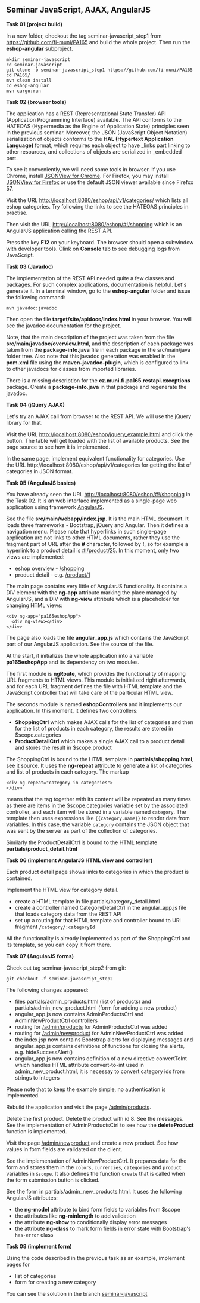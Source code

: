 ## Seminar JavaScript, AJAX, AngularJS

**Task 01 (project build)** 

In a new folder, checkout the tag seminar-javascript_step1 from https://github.com/fi-muni/PA165
and build the whole project. Then run the **eshop-angular** subproject. 
```
mkdir seminar-javascript
cd seminar-javascript
git clone -b seminar-javascript_step1 https://github.com/fi-muni/PA165
cd PA165/
mvn clean install
cd eshop-angular
mvn cargo:run
```

**Task 02 (browser tools)** 

The application has a REST (Representational State Transfer) API (Application Programming Interface) available. The API conforms to the HATEOAS (Hypermedia as the Engine of Application State) principles seen in the previous seminar. Moreover, the JSON (JavaScript Object Notation) serialization of objects conforms to the **HAL (Hypertext Application Language)** format, which requires each object to have _links part linking to other resources, and collections of objects are serialized in _embedded part.
 
To see it conveniently, we will need some tools in browser. If you use Chrome, install [JSONView for Chrome](https://chrome.google.com/webstore/detail/jsonview/chklaanhfefbnpoihckbnefhakgolnmc). For Firefox, you may install [JSONView for Firefox](https://jsonview.com/) or use the default JSON viewer available since Firefox 57. 

Visit the URL [http://localhost:8080/eshop/api/v1/categories/](http://localhost:8080/eshop/api/v1/categories/) which lists all eshop categories. Try following the links to see the HATEOAS principles in practise. 

Then visit the URL [http://localhost:8080/eshop/#!/shopping](http://localhost:8080/eshop/#!/shopping) which is an AngularJS application calling the REST API. 

Press the key **F12** on your keyboard. The browser should open a subwindow with developer tools. Clink on **Console** tab to see debugging logs from JavaScript.

**Task 03 (Javadoc)**

The implementation of the REST API needed quite a few  classes and packages. For such complex applications, documentation is helpful. Let's generate it. In a terminal window, go to the **eshop-angular** folder and issue the following command:
```
mvn javadoc:javadoc
```
Then open the file **target/site/apidocs/index.html** in your browser. You will see the javadoc documentation for the project.

Note, that the main description of the project was taken from the file **src/main/javadoc/overview.html**, and the description of each package was taken from the **package-info.java** file in each package in the src/main/java folder tree. Also note that this javadoc generation was enabled in the **pom.xml** file using the **maven-javadoc-plugin**, which is configured to link to other javadocs for classes from imported libraries.

There is a missing description for the **cz.muni.fi.pa165.restapi.exceptions** package. Create a **package-info.java** in that package and regenerate the javadoc.
  
 
**Task 04 (jQuery AJAX)**

Let's try an AJAX call from browser to the REST API. We will use the jQuery library for that.

Visit the URL [http://localhost:8080/eshop/jquery_example.html](http://localhost:8080/eshop/jquery_example.html) and click the button. The table will get loaded with the list of available products. See the page source to see how it is implemented.

In the same page, implement equivalent functionality for categories. Use the URL http://localhost:8080/eshop/api/v1/categories for getting the list of categories in JSON format.

**Task 05 (AngularJS basics)** 

You have already seen the URL  [http://localhost:8080/eshop/#!/shopping](http://localhost:8080/eshop/#!/shopping) in the Task 02.
It is an web interface implemented as a single-page web application using framework [AngularJS](https://angularjs.org/).

See the file **src/main/webapp/index.jsp**. It is the main HTML document. It loads three frameworks - Bootstrap, jQuery and Angular. Then it defines a navigation menu. Please note that hyperlinks in such single-page application are not links to other HTML documents, rather they use the fragment part of URL after the **#** character, followed by **!**, so for example a hyperlink to a product detail is [#!/product/25](http://localhost:8080/eshop/#!/product/25).
In this moment, only two views are implemented:
* eshop overview - [/shopping](http://localhost:8080/eshop/#!/shopping)
* product detail - e.g. [/product/1](http://localhost:8080/eshop/#!/product/1)

The main page contains very little of AngularJS functionality. It contains a DIV element with the **ng-app** attribute marking the place managed by AngularJS, and a DIV with **ng-view** attribute which is a placeholder for changing HTML views:
```
<div ng-app="pa165eshopApp">
  <div ng-view></div>
</div>
``` 
The page also loads the file **angular_app.js** which contains the JavaScript part of our AngularJS application. See the source of the file.

At the start, it initializes the whole application into a variable **pa165eshopApp** and its dependency on two modules. 

The first module is **ngRoute**, which provides the functionality of mapping URL fragments to HTML views. This module is initialized right afterwards, and for each URL fragment defines the file with HTML template and the JavaScript controller that will take care of the particular HTML view.

The seconds module is named **eshopControllers** and it implements our application. In this moment, it defines two controllers:
* **ShoppingCtrl** which makes AJAX calls for the list of categories and then for the list of products in each category, the results are stored in $scope.categories
* **ProductDetailCtrl** which makes a single AJAX call to a product detail and stores the result in $scope.product

The ShoppingCtrl is bound to the HTML template in **partials/shopping.html**, see it source. It uses the **ng-repeat** attribute to generate a list of categories and list of products in each category. The markup
```
<div ng-repeat="category in categories">
</div>
```
means that the tag together with its content will be repeated as many times as there are items in the $scope.categories variable set by the associated controller, and each item will be stored in a variable named `category`. The template then uses expressions like `{{category.name}}` to render data from variables. In this case, the variable `category` contains the JSON object that was sent by the server as part of the collection of categories. 

Similarly the ProductDetailCtrl is bound to the HTML template **partials/product_detail.html** 

**Task 06 (implement AngularJS HTML view and controller)** 
  
Each product detail page shows links to categories in which the product is contained.

Implement the HTML view for category detail.
* create a HTML template in file partials/category_detail.html
* create a controller named CategoryDetailCtrl in the angular_app.js file that loads category data from the REST API
* set up a routing for that HTML template and controller bound to URl fragment `/category/:categoryId`

All the functionality is already implemented as part of the ShoppingCtrl and its template,
so you can copy it from there.

**Task 07  (AngularJS forms)**

Check out tag seminar-javascript_step2 from git:
```
git checkout -f seminar-javascript_step2 
```
The following changes appeared:
* files partials/admin_products.html (list of products) and partials/admin_new_product.html (form for adding a new product) 
* angular_app.js now contains AdminProductsCtrl and AdminNewProductCtrl controllers
* routing for [/admin/products](http://localhost:8080/eshop/#!/admin/products) for  AdminProductsCtrl was added
* routing for [/admin/newproduct](http://localhost:8080/eshop/#!/admin/newproduct) for AdminNewProductCtrl was added 
* the index.jsp now contains Bootstrap alerts for displaying messages and angular_app.js contains definitions of functions for closing the alerts, e.g. hideSuccessAlert()
* angular_app.js now contains definition of a new directive convertToInt which handles HTML attribute convert-to-int used in admin_new_product.html, it is necessay to convert category ids from strings to integers

Please note that to keep the example simple, no authentication is implemented. 

Rebuild the application and visit the page [/admin/products](http://localhost:8080/eshop/#!/admin/products).

Delete the first product. Delete the product with id 8. See the messages. See the implementation of AdminProductsCtrl to see how the **deleteProduct** function is implemented.

Visit the page [/admin/newproduct](http://localhost:8080/eshop/#!/admin/newproduct) and create a new product. See how values in form fields are validated on the client. 

See the implementation of AdminNewProductCtrl. It prepares data for the form and stores them in the `colors`, `currencies`, `categories` and `product` variables in `$scope`. It also defines the function `create` that is called when the form submission button is clicked.
  
See the form in partials/admin_new_products.html. It uses the following AngularJS attributes: 
* the **ng-model** attribute to bind form fields to variables from $scope
* the attributes like **ng-minlength** to add validation
* the attribute **ng-show** to conditionally display error messages
* the attribute **ng-class** to mark form fields in error state with Bootstrap's `has-error` class
  
**Task 08 (implement form)**
  
Using the code described in the previous task as an example, implement pages for
* list of categories
* form for creating a new category
   
You can see the solution in the branch [seminar-javascript](https://github.com/fi-muni/PA165/tree/seminar-javascript)   



